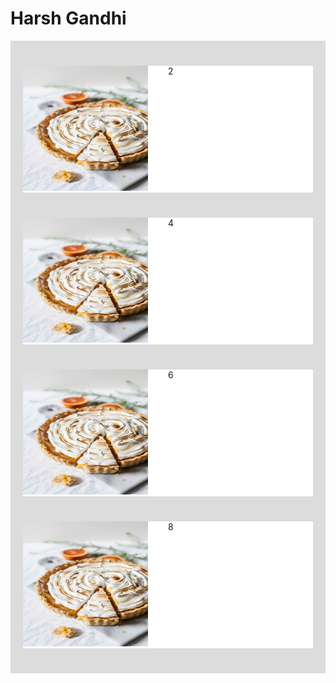 
<head>
<meta charset="utf-8">
<!--<link rel="stylesheet" href="styles.css">-->
<style>
.grid-container {
  display: grid;
  grid-template-columns: 50% 50%;
  background: rgb(220,220,220);
  padding: 20px;
  }
.grid-item{
  background: rgb(255, 255, 255);
  margin-bottom: 20px;
  margin-top: 20px;
  
}
</style>
</head>
<body>
<h1>Harsh Gandhi</h1>
<div class="grid-container">
  <div class="grid-item"><img src="flower.jpg" alt="Pie:)" style="width:200px;height:200px;"></div>
  <div class="grid-item">2</div>
  <div class="grid-item"><img src="flower.jpg" alt="Pie:)" style="width:200px;height:200px;"></div>
  <div class="grid-item">4</div>
  <div class="grid-item"><img src="flower.jpg" alt="Pie:)" style="width:200px;height:200px;"></div>
  <div class="grid-item">6</div>
  <div class="grid-item"><img src="flower.jpg" alt="Pie:)" style="width:200px;height:200px;"></div>
  <div class="grid-item">8</div>
</div>
</body>



